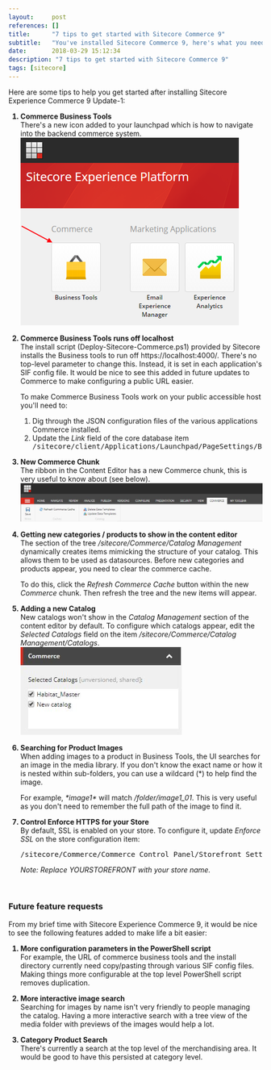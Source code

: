 ```yaml
---
layout:     post
references: []
title:      "7 tips to get started with Sitecore Commerce 9"
subtitle:   "You've installed Sitecore Commerce 9, here's what you need to know next"
date:       2018-03-29 15:12:34
description: "7 tips to get started with Sitecore Commerce 9"
tags: [sitecore]
---
```

<style>
ol li { font-weight: bold;}
ol li p,
ol li pre,
ol li span,
ol li ol li {
	font-weight: normal;
	margin-top:0px;
}
</style>

<p>Here are some tips to help you get started after installing Sitecore Experience Commerce 9 Update-1:</p>

<ol>
	<li>
		<strong>Commerce Business Tools</strong>
		<p>There's a new icon added to your launchpad which is how to navigate into the backend commerce system.
		<img src="/assets/2018-03-29-7-tips-to-get-started-with-sitecore-commerce-9/business-tools.png" alt="Business Tools icon on the Launchpad" /></p>
	</li>	
	<li>
		<strong>Commerce Business Tools runs off localhost</strong>
		<p>The install script (Deploy-Sitecore-Commerce.ps1) provided by Sitecore installs the
		Business tools to run off https://localhost:4000/. There's no top-level parameter to
		change this. Instead, it is set in each application's SIF config file. It would be nice
		to see this added in future updates to Commerce to make configuring a public URL easier.</p>
		<p>To make Commerce Business Tools work on your public accessible host you'll need to:
			<ol>
				<li>Dig through the JSON configuration files of the various applications Commerce installed.</li>
				<li>Update the <em>Link</em> field of the core database item
					<pre>/sitecore/client/Applications/Launchpad/PageSettings/Buttons/Commerce/BusinessTools</pre>
				</li>
			</ol>
		</p>
	</li>
	<li>
		<strong>New Commerce Chunk</strong>
		<p>The ribbon in the Content Editor has a new Commerce chunk, this is very useful to know about (see below).
		<img src="/assets/2018-03-29-7-tips-to-get-started-with-sitecore-commerce-9/commerce-toolbar.JPG" alt="New commerce chunk in the content editor ribbon" /></p>
	</li>
	<li>
		<strong>Getting new categories / products to show in the content editor</strong>
		<p>The section of the tree <em>/sitecore/Commerce/Catalog Management</em> dynamically creates items mimicking the 
		structure of your catalog. This allows them to be used as datasources. Before new categories and products appear, 
		you need to clear the commerce cache.</p>
		<p>To do this, click the <em>Refresh Commerce Cache</em> button within the new <em>Commerce</em> chunk. Then refresh the tree 
		and the new items will appear.</p>
	</li>
	<li>
		<strong>Adding a new Catalog</strong>
		<p>New catalogs won't show in the <em>Catalog Management</em> section of the content editor by default. To configure which
		catalogs appear, edit the <em>Selected Catalogs</em> field on the item <em>/sitecore/Commerce/Catalog Management/Catalogs</em>.
		<img src="/assets/2018-03-29-7-tips-to-get-started-with-sitecore-commerce-9/new-catalog-config.JPG" alt="Configuring which catalogs to show in the content editor" /></p>
	</li>
	<li>
		<strong>Searching for Product Images</strong>
		<p>When adding images to a product in Business Tools, the UI searches for an image in the media library. 
		If you don't know the exact name or how it is nested within sub-folders, you can use a wildcard (*) to help find the image.</p>
		<p>For example, <em>*image1*</em> will match <em>/folder/image1_01</em>. This is very useful as you don't need 
		to remember the full path of the image to find it.</p>
	</li>
	<li>
		<strong>Control Enforce HTTPS for your Store</strong>
		<p>By default, SSL is enabled on your store. To configure it, update <em>Enforce SSL</em> on the store configuration item:</p>
		<pre>/sitecore/Commerce/Commerce Control Panel/Storefront Settings/Storefronts/YOURSTOREFRONT/Storefront Configuration</pre>
		<span><em>Note: Replace YOURSTOREFRONT with your store name.</em></span>
	</li>
</ol>
<br />
<h3>Future feature requests</h3>

<p>From my brief time with Sitecore Experience Commerce 9, it would be nice to see the following features added
to make life a bit easier:</p>
<ol>
	<li><strong>More configuration parameters in the PowerShell script</strong>
	<p>For example, the URL of commerce business tools and the install directory currently need copy/pasting
	through various SIF config files. Making things more configurable at the top level PowerShell script 
	removes duplication.</p></li>
	<li><strong>More interactive image search</strong><p>Searching for images by name isn't very friendly 
	to people managing the catalog. Having a more interactive search with a tree view of the media folder
	with previews of the images would help a lot.</p></li>
	<li><strong>Category Product Search</strong><p>There's currently a search at the top level of the 
	merchandising area. It would be good to have this persisted at category level.</p></li>
</ol>